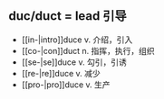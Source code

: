## duc/duct = lead 引导

- [[in-|intro]]duce v. 介绍，引入
- [[co-|con]]duct n. 指挥，执行，组织
- [[se-|se]]duce v. 勾引，引诱
- [[re-|re]]duce v. 减少
- [[pro-|pro]]duce v. 生产